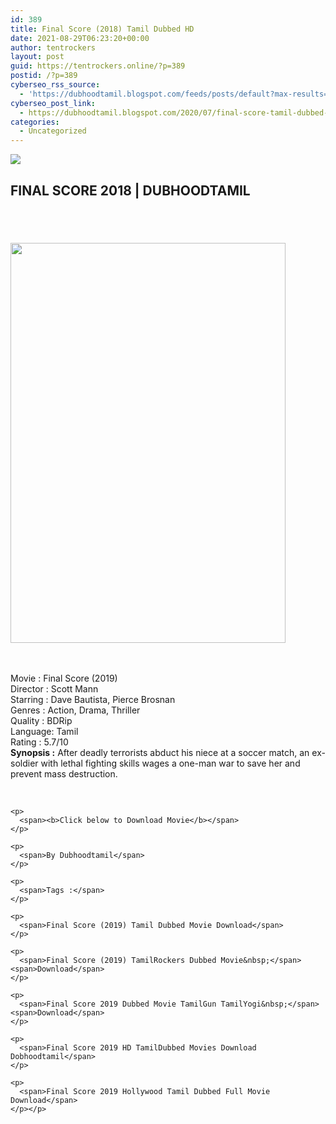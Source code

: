 ```yaml
---
id: 389
title: Final Score (2018) Tamil Dubbed HD
date: 2021-08-29T06:23:20+00:00
author: tentrockers
layout: post
guid: https://tentrockers.online/?p=389
postid: /?p=389
cyberseo_rss_source:
  - 'https://dubhoodtamil.blogspot.com/feeds/posts/default?max-results=150&start-index=151'
cyberseo_post_link:
  - https://dubhoodtamil.blogspot.com/2020/07/final-score-tamil-dubbed-hd.html
categories:
  - Uncategorized
---
```

<div class="media_block">
  <img src="https://1.bp.blogspot.com/-GhzV57degFs/XvtabTkVc9I/AAAAAAAABjs/PS7iJ01fF0Em0gIiOrAeH-qlLKLHkv_IgCNcBGAsYHQ/s72-c/718eK93CUOL._AC_SL1453_.jpg" class="media_thumbnail" />
</div>

<div dir="ltr" trbidi="on" readability="18.720626631854">
  <h2>
    <span>FINAL SCORE 2018 | DUBHOODTAMIL</span>
  </h2>
  
  <h2>
    <span><br /></span>
  </h2>
  
  <div class="separator">
    <a href="https://1.bp.blogspot.com/-GhzV57degFs/XvtabTkVc9I/AAAAAAAABjs/PS7iJ01fF0Em0gIiOrAeH-qlLKLHkv_IgCNcBGAsYHQ/s1600/718eK93CUOL._AC_SL1453_.jpg" imageanchor="1"><img loading="lazy" border="0" data-original-height="1453" data-original-width="1001" height="640" src="https://1.bp.blogspot.com/-GhzV57degFs/XvtabTkVc9I/AAAAAAAABjs/PS7iJ01fF0Em0gIiOrAeH-qlLKLHkv_IgCNcBGAsYHQ/s640/718eK93CUOL._AC_SL1453_.jpg" width="440" /></a>
  </div>
  
  <p>
    <span><br /></span><br /> <span>Movie<span> </span>:<span> </span>Final Score (2019)</span><br /><span>Director<span> </span>:<span> </span>Scott Mann</span><br /><span>Starring<span> </span>:<span> </span>Dave Bautista, Pierce Brosnan</span><br /><span>Genres<span> </span>:<span> </span>Action, Drama, Thriller</span><br /><span>Quality<span> </span>:<span> </span>BDRip</span><br /><span>Language:<span> </span>Tamil</span><br /><span>Rating<span> </span>:<span> </span>5.7/10</span><br /><span><b>Synopsis :</b> After deadly terrorists abduct his niece at a soccer match, an ex-soldier with lethal fighting skills wages a one-man war to save her and prevent mass destruction.</span>
  </p>
  
  <div readability="14.853092783505">
    <span><br /></span> </p> 
    
    <p>
      <span><b>Click below to Download Movie</b></span>
    </p>
    
    <p>
      <span>By Dubhoodtamil</span>
    </p>
    
    <p>
      <span>Tags :</span>
    </p>
    
    <p>
      <span>Final Score (2019) Tamil Dubbed Movie Download</span>
    </p>
    
    <p>
      <span>Final Score (2019) TamilRockers Dubbed Movie&nbsp;</span><span>Download</span>
    </p>
    
    <p>
      <span>Final Score 2019 Dubbed Movie TamilGun TamilYogi&nbsp;</span><span>Download</span>
    </p>
    
    <p>
      <span>Final Score 2019 HD TamilDubbed Movies Download Dobhoodtamil</span>
    </p>
    
    <p>
      <span>Final Score 2019 Hollywood Tamil Dubbed Full Movie Download</span>
    </p></p>
  </div></p>
</div>